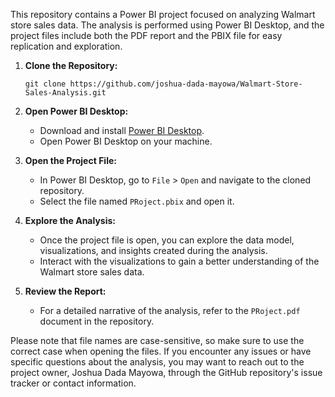This repository contains a Power BI project focused on analyzing Walmart store sales data. The analysis is performed using Power BI Desktop, and the project files include both the PDF report and the PBIX file for easy replication and exploration.

1. **Clone the Repository:**
   ```
   git clone https://github.com/joshua-dada-mayowa/Walmart-Store-Sales-Analysis.git
   ```

2. **Open Power BI Desktop:**
   - Download and install [Power BI Desktop](https://powerbi.microsoft.com/en-us/desktop/).
   - Open Power BI Desktop on your machine.

3. **Open the Project File:**
   - In Power BI Desktop, go to `File` > `Open` and navigate to the cloned repository.
   - Select the file named `PRoject.pbix` and open it.

4. **Explore the Analysis:**
   - Once the project file is open, you can explore the data model, visualizations, and insights created during the analysis.
   - Interact with the visualizations to gain a better understanding of the Walmart store sales data.

5. **Review the Report:**
   - For a detailed narrative of the analysis, refer to the `PRoject.pdf` document in the repository.

Please note that file names are case-sensitive, so make sure to use the correct case when opening the files. If you encounter any issues or have specific questions about the analysis, you may want to reach out to the project owner, Joshua Dada Mayowa, through the GitHub repository's issue tracker or contact information.
